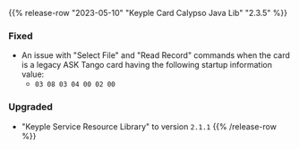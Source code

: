{{% release-row "2023-05-10" "Keyple Card Calypso Java Lib" "2.3.5" %}} 
### Fixed
- An issue with "Select File" and "Read Record" commands when the card is a legacy ASK Tango card having the following startup information value:
  - `03 08 03 04 00 02 00`
### Upgraded
- "Keyple Service Resource Library" to version `2.1.1`
{{% /release-row %}}
